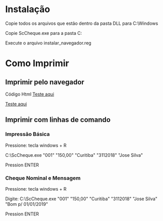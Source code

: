 # Instalação

  Copie todos os arquivos que estão dentro da pasta DLL para C:\Windows

  Copie ScCheque.exe para a pasta C:
  
  Execute o arquivo instalar_navegador.reg

# Como Imprimir

## Imprimir pelo navegador

  Código Html
  <a href='ScCheque:"001" "150,00" "Curitiba" "31122018" "Flavio Barros" "Bom p/ 01/01"'>Teste aqui</a>

[Teste aqui](http://www.asdom)

## Imprimir com linhas de comando

### Impressão Básica

   Pressione: tecla windows + R

   C:\ScCheque.exe "001" "150,00" "Curitiba" "3112018" "Jose Silva"

   Pression ENTER

### Cheque Nominal e Mensagem

  Pressione: tecla windows + R

  Digite: C:\ScCheque.exe "001" "150,00" "Curitiba" "3112018" "Jose Silva" "Bom p/ 01/01/2019"

  Pression ENTER

